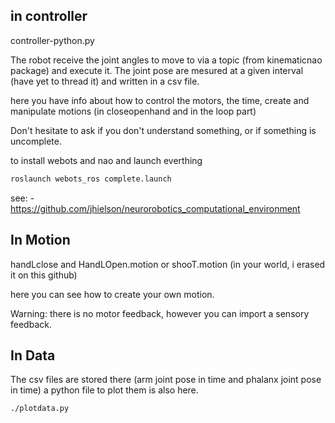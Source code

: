 ## in controller
controller-python.py 

The robot receive the joint angles to move to via a topic (from kinematicnao package) and execute it. 
The joint pose are mesured at a given interval (have yet to thread it) and written in a csv file. 

here you have info about how to control the motors, the time, create and manipulate motions (in closeopenhand and in the loop part)

Don't hesitate to ask if you don't understand something, or if something is uncomplete. 

to install webots and nao and launch everthing

```bash
roslaunch webots_ros complete.launch
```
see: - https://github.com/jhielson/neurorobotics_computational_environment

## In Motion
handLclose and HandLOpen.motion or shooT.motion (in your world, i erased it on this github) 

here you can see how to create your own motion. 

Warning: there is no motor feedback, however you can import a sensory feedback.

## In Data

The csv files are stored there (arm joint pose in time and phalanx joint pose in time)
a python file to plot them is also here. 
```bash
./plotdata.py
```
